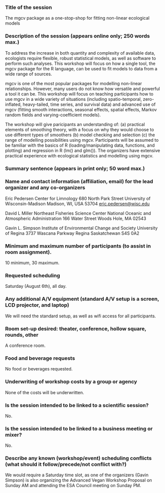 ### Title of the session

The mgcv package as a one-stop-shop for fitting non-linear ecological models

### Description of the session (appears online only; 250 words max.)

To address the increase in both quantity and complexity of available data, ecologists require flexible, robust statistical models, as well as software to perform such analyses. This workshop will focus on how a single tool, the mgcv package for the R language, can be used to fit models to data from a wide range of sources.

mgcv is one of the most popular packages for modelling non-linear relationships. However, many users do not know how versatile and powerful a tool it can be. This workshop will focus on teaching participants how to use mgcv in a wide variety of situations (including spatio-temporal, zero-inflated, heavy-tailed, time series, and survival data) and advanced use of mgcv (fitting smooth interactions, seasonal effects, spatial effects, Markov random fields and varying-coefficient models).

The workshop will give paricipants an understanding of: (a) practical elements of smoothing theory, with a focus on why they would choose to use different types of smoothers (b) model checking and selection (c) the range of modelling possibilities using mgcv. Participants will be assumed to be familiar with the basics of R (loading/manipulating data, functions, and plotting) and regression in R (lm() and glm()). The organizers have extensive practical experience with ecological statistics and modelling using mgcv.


### Summary sentence (appears in print only; 50 word max.)

### Name and contact information (affiliation, email) for the lead organizer and any co-organizers

Eric Pedersen 
Center for Limnology 
680 North Park Street 
University of Wisconsin-Madison 
Madison, WI, USA 53704 
eric.pedersen@wisc.edu 

David L Miller
Northeast Fisheries Science Center
National Oceanic and Atmospheric Administration
166 Water Street
Woods Hole, MA 02543

Gavin L. Simpson
Institute of Environmental Change and Society
University of Regina
3737 Wascana Parkway
Regina
Saskatchewan
S4S 0A2


### Minimum and maximum number of participants (to assist in room assignment).
10 minimum, 30 maximum.

### Requested scheduling
Saturday (August 6th), all day. 

### Any additional A/V equipment (standard A/V setup is a screen, LCD projector, and laptop)
We will need the standard setup, as well as wifi access for all participants.

### Room set-up desired: theater, conference, hollow square, rounds, other
A conference room.

### Food and beverage requests
No food or beverages requested.

### Underwriting of workshop costs by a group or agency
None of the costs will be underwritten.

### Is the session intended to be linked to a scientific session?
No.

### Is the session intended to be linked to a business meeting or mixer?
No. 

### Describe any known (workshop/event) scheduling conflicts (what should it follow/precede/not conflict with?)
We would require a Saturday time slot, as one of the organizers (Gavin Simpson) is also organizing 
the Advanced Vegan Workshop Proposal on Sunday AM and attending the ESA Council meeting on Sunday PM.
